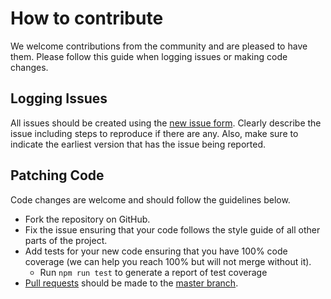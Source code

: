 # How to contribute
We welcome contributions from the community and are pleased to have them.  Please follow this guide when logging issues or making code changes.

## Logging Issues
All issues should be created using the [new issue form](https://github.com/hapijs/good/issues/new).  Clearly describe the issue including steps to reproduce if there are any.  Also, make sure to indicate the earliest version that has the issue being reported.

## Patching Code
Code changes are welcome and should follow the guidelines below.

* Fork the repository on GitHub.
* Fix the issue ensuring that your code follows the style guide of all other parts of the project.
* Add tests for your new code ensuring that you have 100% code coverage (we can help you reach 100% but will not merge without it).
    * Run `npm run test` to generate a report of test coverage
* [Pull requests](http://help.github.com/send-pull-requests/) should be made to the [master branch](https://github.com/127/shpala/tree/master).
